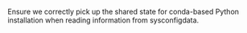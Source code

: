 Ensure we correctly pick up the shared state for conda-based Python installation when reading information from sysconfigdata.
